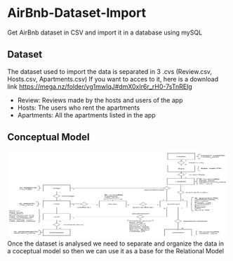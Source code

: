 # AirBnb-Dataset-Import
Get AirBnb dataset in CSV and import it in a database using mySQL

## Dataset 
The dataset used to import the data is separated in 3 .cvs (Review.csv, Hosts.csv, Apartments.csv) If you want to acces to it, here is a download link https://mega.nz/folder/yg1mwIqJ#dmX0xIr6r_rH0-7sTnREIg
- Review: Reviews made by the hosts and users of the app
- Hosts: The users who rent the apartments
- Apartments: All the apartments listed in the app 

## Conceptual Model
<img src="images/conceptual.png" alt="Example Render" width="500" height="200">
Once the dataset is analysed we need to separate and organize the data in a coceptual model so then we can use it as a base for the Relational Model

